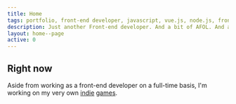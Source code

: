```yaml
---
title: Home
tags: portfolio, front-end developer, javascript, vue.js, node.js, front-end, web developer, web development, designer, web designer, full-stack developer, programmer, programming, developer
description: Just another Front-end developer. And a bit of AFOL. And a geek maybe.
layout: home--page
active: 0
---
```


## Right now

Aside from working as a front-end developer on a full-time basis, I'm working on my very own [indie](https://lukaszkups.itch.io/) [games](https://store.steampowered.com/search/?sort_by=_ASC&developer=lukaszkups.net).
